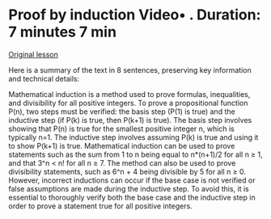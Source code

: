 # Proof by induction Video• . Duration: 7 minutes 7 min

[Original lesson](https://www.coursera.org/learn/uol-discrete-mathematics/lecture/uZ1u0/proof-by-induction)

Here is a summary of the text in 8 sentences, preserving key information and technical details:

Mathematical induction is a method used to prove formulas, inequalities, and divisibility for all positive integers. To prove a propositional function P(n), two steps must be verified: the basis step (P(1) is true) and the inductive step (if P(k) is true, then P(k+1) is true). The basis step involves showing that P(n) is true for the smallest positive integer n, which is typically n=1. The inductive step involves assuming P(k) is true and using it to show P(k+1) is true. Mathematical induction can be used to prove statements such as the sum from 1 to n being equal to n*(n+1)/2 for all n ≥ 1, and that 3^n < n! for all n ≥ 7. The method can also be used to prove divisibility statements, such as 6^n + 4 being divisible by 5 for all n ≥ 0. However, incorrect inductions can occur if the base case is not verified or false assumptions are made during the inductive step. To avoid this, it is essential to thoroughly verify both the base case and the inductive step in order to prove a statement true for all positive integers.


